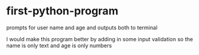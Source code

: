 # first-python-program
prompts for user name and age and outputs both to terminal


I would make this program better by adding in some input validation so the name is only text and age is only numbers
